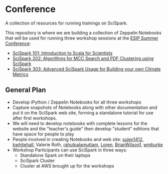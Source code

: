 # Conference
A collection of resources for running trainings on SciSpark.

This repository is where we are building a collection of Zeppelin Notebooks that will be used for running three workshop sessions at the [ESIP Summer Conference](http://commons.esipfed.org/2016SummerMeeting): 
* [SciSpark 101: Introduction to Scala for Scientists](http://commons.esipfed.org/node/9028)
* [SciSpark 202: Algorithms for MCC Search and PDF Clustering using SciSpark](http://live.commons.esipfed.bluedotapps.org/node/9029)
* [SciSpark 303: Advanced SciSpark Usage for Building your own Climate Metrics](http://commons.esipfed.org/node/9030)

## General Plan
- Develop iPython / Zeppelin Notebooks for all three workshops
- Capture snapshots of Notebooks along with other documentation and put it on the SciSpark web site, forming a standalone tutorial for use after first workshops.
- We will need to develop notebooks with complete lessons for the website and the "teacher's guide" then develop "student" editions that have space for people to play
- People involved in creating Notebooks and web site:
[sujen1412](https://github.com/), [kwhitehall](https://github.com/kwhitehall), Valerie Roth, [rahulpalamuttam](https://github.com/rahulpalamuttam), [Loren](https://github.com/lawongsta), [BrianWilson1](https://github.com/BrianWilson1), [wmburke](https://github.com/wmburke)
- Workshop Participants can use SciSpark in three ways:
   - Standalone Spark on their laptops
   - SciSpark Cluster
   - Cluster at AWS brought up for the workshops

